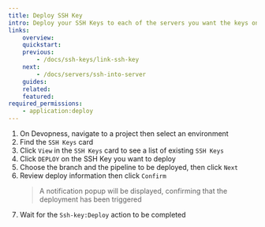 ```yaml
---
title: Deploy SSH Key
intro: Deploy your SSH Keys to each of the servers you want the keys on.
links:
    overview:
    quickstart:
    previous:
        - /docs/ssh-keys/link-ssh-key
    next:
        - /docs/servers/ssh-into-server
    guides:
    related:
    featured:
required_permissions:
    - application:deploy
---
```


1. On Devopness, navigate to a project then select an environment
1. Find the `SSH Keys` card
1. Click `View` in the `SSH Keys` card to see a list of existing `SSH Keys`
1. Click `DEPLOY` on the SSH Key you want to deploy
1. Choose the branch and the pipeline to be deployed, then click `Next`
1. Review deploy information then click `Confirm`
   > A notification popup will be displayed, confirming that the deployment has been triggered
1. Wait for the `Ssh-key:Deploy` action to be completed

